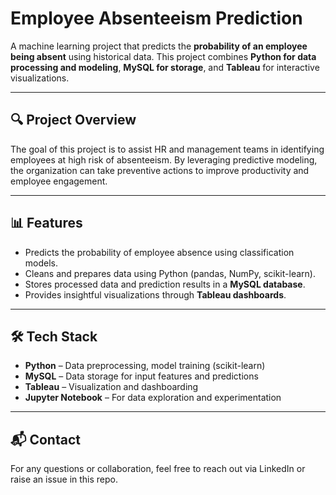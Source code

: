 # Employee Absenteeism Prediction

A machine learning project that predicts the **probability of an employee being absent** using historical data. This project combines **Python for data processing and modeling**, **MySQL for storage**, and **Tableau** for interactive visualizations.

---

## 🔍 Project Overview

The goal of this project is to assist HR and management teams in identifying employees at high risk of absenteeism. By leveraging predictive modeling, the organization can take preventive actions to improve productivity and employee engagement.

---

## 📊 Features

- Predicts the probability of employee absence using classification models.
- Cleans and prepares data using Python (pandas, NumPy, scikit-learn).
- Stores processed data and prediction results in a **MySQL database**.
- Provides insightful visualizations through **Tableau dashboards**.

---

## 🛠️ Tech Stack

- **Python** – Data preprocessing, model training (scikit-learn)
- **MySQL** – Data storage for input features and predictions
- **Tableau** – Visualization and dashboarding
- **Jupyter Notebook** – For data exploration and experimentation

---
## 📬 Contact

For any questions or collaboration, feel free to reach out via LinkedIn or raise an issue in this repo.
